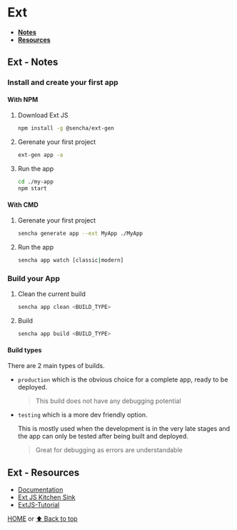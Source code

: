 # Ext

- [**Notes**](#ext---notes)
- [**Resources**](#ext---resources)

## Ext - Notes

### Install and create your first app

#### With NPM

1. Download Ext JS

   ```bash
   npm install -g @sencha/ext-gen
   ```

2. Gerenate your first project

   ```bash
   ext-gen app -a
   ```

3. Run the app

   ```bash
   cd ./my-app
   npm start
   ```

#### With CMD

1. Gerenate your first project

   ```bash
   sencha generate app --ext MyApp ./MyApp
   ```

2. Run the app

   ```bash
   sencha app watch [classic|modern]
   ```

### Build your App

1. Clean the current build

   ```bash
   sencha app clean <BUILD_TYPE>
   ```

2. Build

   ```bash
   sencha app build <BUILD_TYPE>
   ```

#### Build types

There are 2 main types of builds.

- `production` which is the obvious choice for a complete app, ready to be deployed.

  > This build does not have any debugging potential
- `testing` which is a more dev friendly option.

  This is mostly used when the development is in the very late stages and the app can only be tested after being built and deployed.

  > Great for debugging as errors are understandable

## Ext - Resources

- [Documentation](https://docs.sencha.com/extjs/7.4.0/index.html)
- [Ext JS Kitchen Sink](https://examples.sencha.com/extjs/7.4.0/examples/kitchensink/#all)
- [ExtJS-Tutorial](https://www.extjs-tutorial.com/extjs/Introduction)

[HOME](https://github.com/Stratis-Dermanoutsos/Full-Stack-Notes#full-stack-notes) or [⬆ Back to top](#ext)
